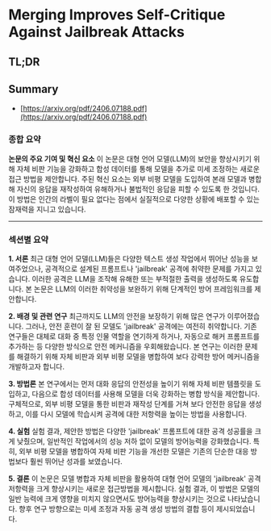 # Merging Improves Self-Critique Against Jailbreak Attacks
## TL;DR
## Summary
- [https://arxiv.org/pdf/2406.07188.pdf](https://arxiv.org/pdf/2406.07188.pdf)

### 종합 요약

**논문의 주요 기여 및 혁신 요소**
이 논문은 대형 언어 모델(LLM)의 보안을 향상시키기 위해 자체 비판 기능을 강화하고 합성 데이터를 통해 모델을 추가로 미세 조정하는 새로운 접근 방법을 제안합니다. 주된 혁신 요소는 외부 비평 모델을 도입하여 본래 모델과 병합해 자신의 응답을 재작성하여 유해하거나 불법적인 응답을 피할 수 있도록 한 것입니다. 이 방법은 인간의 라벨이 필요 없다는 점에서 실질적으로 다양한 상황에 배포할 수 있는 잠재력을 지니고 있습니다.

---

### 섹션별 요약

**1. 서론**
최근 대형 언어 모델(LLM)들은 다양한 텍스트 생성 작업에서 뛰어난 성능을 보여주었으나, 공격적으로 설계된 프롬프트나 'jailbreak' 공격에 취약한 문제를 가지고 있습니다. 이러한 공격은 LLM을 조작해 유해한 또는 부적절한 출력을 생성하도록 유도합니다. 본 논문은 LLM의 이러한 취약성을 보완하기 위해 단계적인 방어 프레임워크를 제안합니다.

**2. 배경 및 관련 연구**
최근까지도 LLM의 안전을 보장하기 위해 많은 연구가 이루어졌습니다. 그러나, 안전 훈련이 잘 된 모델도 'jailbreak' 공격에는 여전히 취약합니다. 기존 연구들은 대체로 대화 중 특정 인물 역할을 연기하게 하거나, 자동으로 해커 프롬프트를 추가하는 등 다양한 방식으로 안전 메커니즘을 우회해왔습니다. 본 연구는 이러한 문제를 해결하기 위해 자체 비판과 외부 비평 모델을 병합하여 보다 강력한 방어 메커니즘을 개발하고자 합니다.

**3. 방법론**
본 연구에서는 먼저 대화 응답의 안전성을 높이기 위해 자체 비판 템플릿을 도입하고, 다음으로 합성 데이터를 사용해 모델을 더욱 강화하는 병합 방식을 제안합니다. 구체적으로, 외부 비평 모델을 통한 비판과 재작성 단계를 거쳐 보다 안전한 응답을 생성하고, 이를 다시 모델에 학습시켜 공격에 대한 저항력을 높이는 방법을 사용합니다.

**4. 실험**
실험 결과, 제안한 방법은 다양한 'jailbreak' 프롬프트에 대한 공격 성공률을 크게 낮췄으며, 일반적인 작업에서의 성능 저하 없이 모델의 방어능력을 강화했습니다. 특히, 외부 비평 모델을 병합하여 자체 비판 기능을 개선한 모델은 기존의 단순한 대응 방법보다 훨씬 뛰어난 성과를 보였습니다.

**5. 결론**
이 논문은 모델 병합과 자체 비판을 활용하여 대형 언어 모델의 'jailbreak' 공격 저항력을 크게 향상시키는 새로운 접근방법을 제시합니다. 실험 결과, 이 방법은 모델의 일반 능력에 크게 영향을 미치지 않으면서도 방어능력을 향상시키는 것으로 나타났습니다. 향후 연구 방향으로는 미세 조정과 자동 공격 생성 방법의 결합 등이 제시되었습니다.